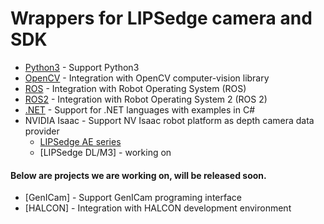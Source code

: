 # Wrappers for LIPSedge camera and SDK

* [Python3](./python3/) - Support Python3
* [OpenCV](./opencv) - Integration with OpenCV computer-vision library
* [ROS](https://github.com/lips-hci/LIPSedge-ros) - Integration with Robot Operating System (ROS)
* [ROS2](https://github.com/lips-hci/LIPSedge-ros2) - Integration with Robot Operating System 2 (ROS 2)
* [.NET](./csharp) - Support for .NET languages with examples in C#
* NVIDIA Isaac - Support NV Isaac robot platform as depth camera data provider
  - [LIPSedge AE series](https://github.com/lips-hci/stereo_ae400)
  - [LIPSedge DL/M3] - working on


#### Below are projects we are working on, will be released soon.
* [GenICam] - Support GenICam programing interface
* [HALCON] - Integration with HALCON development environment
